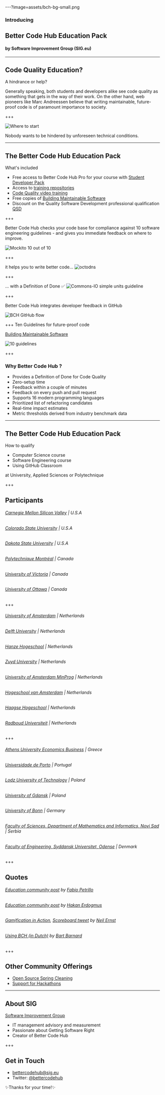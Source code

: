 ---?image=assets/bch-bg-small.png

### Introducing
## Better Code Hub Education Pack
#### by Software Improvement Group (SIG.eu)

---

## Code Quality Education?

<span class="primary">A hindrance or help?</span> 

Generally speaking, both students and developers alike see code quality as something that gets in the way of their work. On the other hand, web pioneers like Marc Andreessen believe that writing maintainable, future-proof code is of paramount importance to society.


+++

![Where to start](assets/legacy-code.png)

Nobody wants to be hindered by <span class="primary">unforeseen</span> technical conditions. 


---
<!-- 
.reveal section img {
  border: 0;
  box-shadow: none;
} 
-->  

## The Better Code Hub Education Pack 

<span class="primary">What's included</span>

- Free access to Better Code Hub Pro for your course with [Student Developer Pack](https://education.github.com/pack)
- Access to [training repositories](https://github.com/bettercodehubtraining)
- [Code Quality video training](https://player.oreilly.com/videos/9781491950791)
- Free copies of [Building Maintainable Software](https://shop.oreilly.com/product/0636920049159.do)
- Discount on the Quality Software Development professional qualification [QSD](http://comm.peoplecert.org/IBD/QSD)


+++

Better Code Hub checks your code base for <span class="primary">compliance</span> against 10 <span class="primary">software engineering</span> guidelines - and gives you immediate feedback on where to <span class="primary">improve</span>.

![Mockito 10 out of 10](assets/mockito-10-out-of-10.png)


+++

it helps you to <span class="primary">write</span> better code... 
![octodns](assets/octodns.jpg)



+++

... with a Definition of Done ✅
![Commons-IO simple units guideline](assets/commons-io-simple-units-guideline.png)


+++

Better Code Hub integrates <span class="primary">developer feedback</span> in GitHub

![BCH GitHub flow](assets/bch-github-flow.png)


+++
Ten Guidelines for future-proof code

[Building Maintainable Software](https://shop.oreilly.com/product/0636920049159.do)

![10 guidelines](assets/bms-cover.png)

+++

### Why Better Code Hub ?

- Provides a Definition of Done for Code Quality 
- Zero-setup time
- Feedback within a couple of minutes
- Feedback on every push and pull request
- Supports 16 modern programming languages
- Prioritized list of refactoring candidates
- Real-time impact estimates
- Metric thresholds derived from industry benchmark data

---

## The Better Code Hub Education Pack 

<span class="primary">How to qualify</span> 

- Computer Science course 
- Software Engineering course
- Using GitHub Classroom

at <span class="primary">University, Applied Sciences or Polytechnique</span>

+++

## Participants

###### [Carnegie Mellon Silicon Valley](https://github.com/cmusv-fse) | U.S.A
###### [Colorado State University](https://github.com/csu2017sp314/)  | U.S.A
###### [Dakota State University](https://github.com/dsu-cs/)  | U.S.A
###### [Polytechnique Montréal](https://github.com/poly-log8371) | Canada
###### [University of Victoria](https://github.com/SENG330-17) | Canada
###### [University of Ottawa](https://github.com/AES-Outreach) | Canada

+++

###### [University of Amsterdam](https://github.com/software-engineering-amsterdam) | Netherlands
###### [Delft University](https://github.com/software-engineering-methods) | Netherlands
###### [Hanze Hogeschool](https://github.com/hanzehogeschoolSICT) | Netherlands
###### [Zuyd University](https://github.com/ZuydUniversity) | Netherlands
###### [University of Amsterdam MinProg](https://github.com/minprog) | Netherlands
###### [Hogeschool van Amsterdam](https://github.com/hva-makeitwork) | Netherlands
###### [Haagse Hogeschool](https://github.com/gameoftrades) | Netherlands
###### [Radboud Universiteit](https://github.com/giphouse) | Netherlands

+++

###### [Athens University Economics Business](https://github.com/dmst-sweng) | Greece
###### [Universidade de Porto](https://github.com/bch-feup-ooplab) | Portugal
###### [Lodz University of Technology](https://github.com/LodzUniversityOfTechnology) | Poland
###### [University of Gdansk](https://github.com/TestowanieJAVA2017-2018Gr2) | Poland
###### [University of Bonn](https://github.com/SmartDataAnalytics/) | Germany
###### [Faculty of Sciences, Department of Mathematics and Informatics, Novi Sad](https://github.com/SoftwareQualityLab) | Serbia
###### [Faculty of Engineering, Syddansk Universitet, Odense](https://github.com/sweat-tek) | Denmark



+++
## Quotes

######  [Education community post](https://education.github.community/t/a-proposed-add-on-for-code-quality-in-software-engineering-courses-using-github/9067/5) by [Fabio Petrillo](https://github.com/petrillo)
######  [Education community post](https://education.github.community/t/a-proposed-add-on-for-code-quality-in-software-engineering-courses-using-github/9067/6) by [Hakan Erdogmus](https://github.com/erdogmush)
###### [Gamification in Action](https://raw.githubusercontent.com/BetterCodeHubTraining/Edu-Pack/master/assets/studentcomment.jpg), [Scoreboard tweet](https://twitter.com/neilernst/status/940721095434313728) by [Neil Ernst](https://github.com/neilernst)
###### [Using BCH (in Dutch)](https://www.bartbarnard.nl/blog/?p=811) by [Bart Barnard](https://github.com/bart314) 


+++


## Other Community Offerings

- [Open Source Spring Cleaning](https://opensourcespringcleaning.github.io/)
- [Support for Hackathons](https://dev.to/jstvssr/how-a-hackathon-appreciates-quality-code)

---
## About SIG
[<span class="primary">Software Improvement Group</span>](https://sig.eu) 

- IT management advisory and measurement
- Passionate about Getting Software Right
- Creator of Better Code Hub

+++

## Get in Touch

- <bettercodehub@sig.eu>
- Twitter: [@bettercodehub](https://twitter.com/bettercodehub)

✨<span class="primary">Thanks for your time!</span>✨




